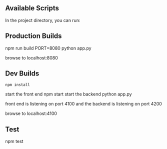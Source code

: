 
## Available Scripts

In the project directory, you can run:


## Production Builds
  npm run build
  PORT=8080 python app.py

  browse to localhost:8080

## Dev Builds
    npm install
  start the front end
    npm start
  start the backend
    python app.py

  front end is listening on port 4100 and the backend is listening on port 4200

  browse to localhost:4100

## Test

npm test



